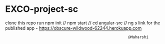 # EXCO-project-sc
clone this repo
run npm init // npm start // cd angular-src // ng s
link for the published app - https://obscure-wildwood-62244.herokuapp.com
                                                           
                                                           @Maharshi
